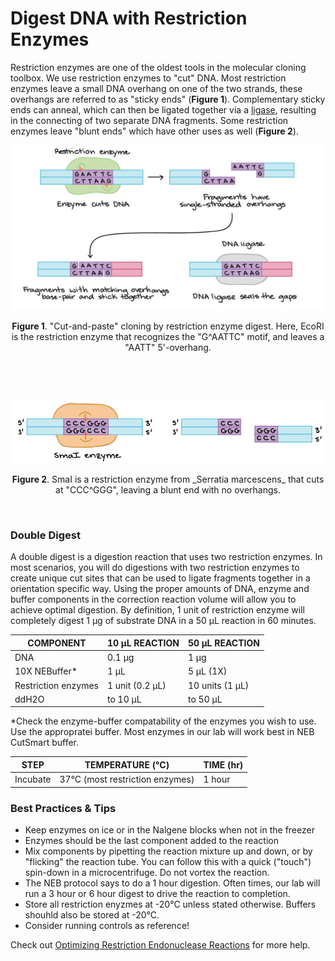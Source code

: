 # Digest DNA with Restriction Enzymes

Restriction enzymes are one of the oldest tools in the molecular cloning toolbox. We use restriction enzymes to "cut" DNA. Most restriction enzymes leave a small DNA overhang on one of the two strands, these overhangs are referred to as "sticky ends" (**Figure 1**). Complementary sticky ends can anneal, which can then be ligated together via a [ligase](ligation.md), resulting in the connecting of two separate DNA fragments. Some restriction enzymes leave "blunt ends" which have other uses as well (**Figure 2**).

<a href="https://github.com/"><center><img src="../figures/restriction_enzymes.png" width="800"></center></a>

<center><b>Figure 1</b>. "Cut-and-paste" cloning by restriction enzyme digest. Here, EcoRI is the restriction enzyme that recognizes the "G^AATTC" motif, and leaves a "AATT" 5'-overhang.</center>

<p>&nbsp;</p>
<p>&nbsp;</p>

<a href="https://github.com/"><center><img src="../figures/SmaI_enzyme.png" width="800"></center></a>

<center><b>Figure 2</b>. SmaI is a restriction enzyme from _Serratia marcescens_ that cuts at "CCC^GGG", leaving a blunt end with no overhangs.</center>

<p>&nbsp;</p>



### Double Digest

A double digest is a digestion reaction that uses two restriction enzymes. In most scenarios, you will do digestions with two restriction enzymes to create unique cut sites that can be used to ligate fragments together in a orientation specific way. Using the proper amounts of DNA, enzyme and buffer components in the correction reaction volume will allow you to achieve optimal digestion. By definition, 1 unit of restriction enzyme will completely digest 1 µg of substrate DNA in a 50 µL reaction in 60 minutes. 

COMPONENT | 10 µL REACTION | 50 µL REACTION
--- | --- | ---
DNA | 0.1 µg | 1 µg
10X NEBuffer\* | 1 µL | 5 µL (1X)
Restriction enzymes | 1 unit (0.2 µL) | 10 units (1 µL)
ddH2O | to 10 µL | to 50 µL
\*Check the enzyme-buffer compatability of the enzymes you wish to use. Use the appropratei buffer. Most enzymes in our lab will work best in NEB CutSmart buffer.

STEP | TEMPERATURE (°C) | TIME (hr)
--- | --- | ---
Incubate | 37°C (most restriction enzymes) | 1 hour


### Best Practices & Tips

* Keep enzymes on ice or in the Nalgene blocks when not in the freezer
* Enzymes should be the last component added to the reaction
* Mix components by pipetting the reaction mixture up and down, or by "flicking" the reaction tube. You can follow this with a quick ("touch") spin-down in a microcentrifuge. Do not vortex the reaction.
* The NEB protocol says to do a 1 hour digestion. Often times, our lab will run a 3 hour or 6 hour digest to drive the reaction to completion.
* Store all restriction enyzmes at -20°C unless stated otherwise. Buffers shouhld also be stored at -20°C.
* Consider running controls as reference!

Check out [Optimizing Restriction Endonuclease Reactions](https://www.neb.com/protocols/2012/12/07/optimizing-restriction-endonuclease-reactions) for more help.